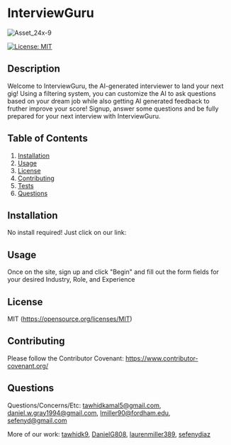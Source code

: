 # InterviewGuru

![Asset_24x-9](https://github.com/DanielG808/InterviewGuru/assets/113553249/0a1124ef-7bdc-4395-b0b9-87b880f29372)


  [![License: MIT](https://img.shields.io/badge/License-MIT-yellow.svg)](https://opensource.org/licenses/MIT)

  ## Description
  Welcome to InterviewGuru, the AI-generated interviewer to land your next gig! Using a filtering system, you can customize the AI to ask questions based on your dream job while also getting AI generated feedback to fruther improve your score! Signup, answer some questions and be fully prepared for your next interview with InterviewGuru.

  ## Table of Contents
  1. [Installation](#installation)
  2. [Usage](#usage)
  3. [License](#license)
  4. [Contributing](#contributing)
  5. [Tests](#tests)
  6. [Questions](#questions)

  ## Installation
  No install required! Just click on our link: 

  ## Usage
  Once on the site, sign up and click "Begin" and fill out the form fields for your desired Industry, Role, and Experience

  ## License 
  MIT
  (https://opensource.org/licenses/MIT)

  ## Contributing
  Please follow the Contributor Covenant: https://www.contributor-covenant.org/



 ## Questions
  Questions/Concerns/Etc: [tawhidkamal5@gmail.com](mailto:tawhidkamal5@gmail.com), [daniel.w.gray1994@gmail.com](mailto:daniel.w.gray1994@gmail.com), [lmiller90@fordham.edu](mailto:lmiller90@fordham.edu), [sefenyd@gmail.com](mailto:sefenyd@gmail.com)

  More of our work: [tawhidk9](https://www.github.com/tawhidk9), [DanielG808](https://www.github.com/DanielG808), [laurenmiller389](https://www.github.com/laurenmiller389), [sefenydiaz](https://www.github.com/sefenydiaz)
